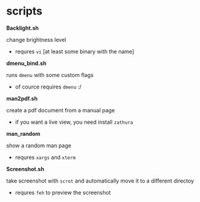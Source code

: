 # scripts
**Backlight.sh**

change brightness level
- requres `vi` [at least some binary with the name]

**dmenu_bind.sh**

runs `dmenu` with some custom flags 
- of cource requires `dmenu` :/

**man2pdf.sh**

create a pdf document from a manual page
- if you want a live view, you need install `zathura `

**man_random**

show a random man page
- requres `xargs` and `xterm`

**Screenshot.sh**

take screenshot with `scrot` and automatically move it to a different directoy
- requres `feh` to preview the screenshot


